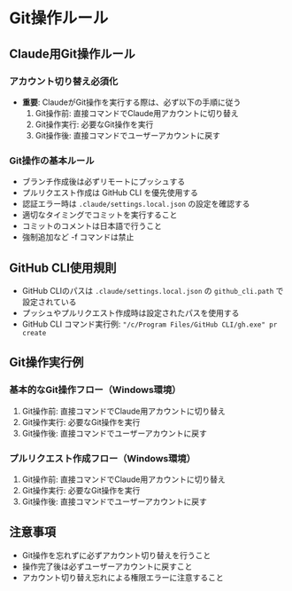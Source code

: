 # Git操作ルール

## Claude用Git操作ルール

### アカウント切り替え必須化
- **重要**: ClaudeがGit操作を実行する際は、必ず以下の手順に従う
  1. Git操作前: 直接コマンドでClaude用アカウントに切り替え
  2. Git操作実行: 必要なGit操作を実行
  3. Git操作後: 直接コマンドでユーザーアカウントに戻す

### Git操作の基本ルール
- ブランチ作成後は必ずリモートにプッシュする
- プルリクエスト作成は GitHub CLI を優先使用する
- 認証エラー時は `.claude/settings.local.json` の設定を確認する
- 適切なタイミングでコミットを実行すること
- コミットのコメントは日本語で行うこと
- 強制追加など -f コマンドは禁止

## GitHub CLI使用規則
- GitHub CLIのパスは `.claude/settings.local.json` の `github_cli.path` で設定されている
- プッシュやプルリクエスト作成時は設定されたパスを使用する
- GitHub CLI コマンド実行例: `"/c/Program Files/GitHub CLI/gh.exe" pr create`

## Git操作実行例

### 基本的なGit操作フロー（Windows環境）
1. Git操作前: 直接コマンドでClaude用アカウントに切り替え
2. Git操作実行: 必要なGit操作を実行
3. Git操作後: 直接コマンドでユーザーアカウントに戻す

### プルリクエスト作成フロー（Windows環境）
1. Git操作前: 直接コマンドでClaude用アカウントに切り替え
2. Git操作実行: 必要なGit操作を実行
3. Git操作後: 直接コマンドでユーザーアカウントに戻す

## 注意事項
- Git操作を忘れずに必ずアカウント切り替えを行うこと
- 操作完了後は必ずユーザーアカウントに戻すこと
- アカウント切り替え忘れによる権限エラーに注意すること